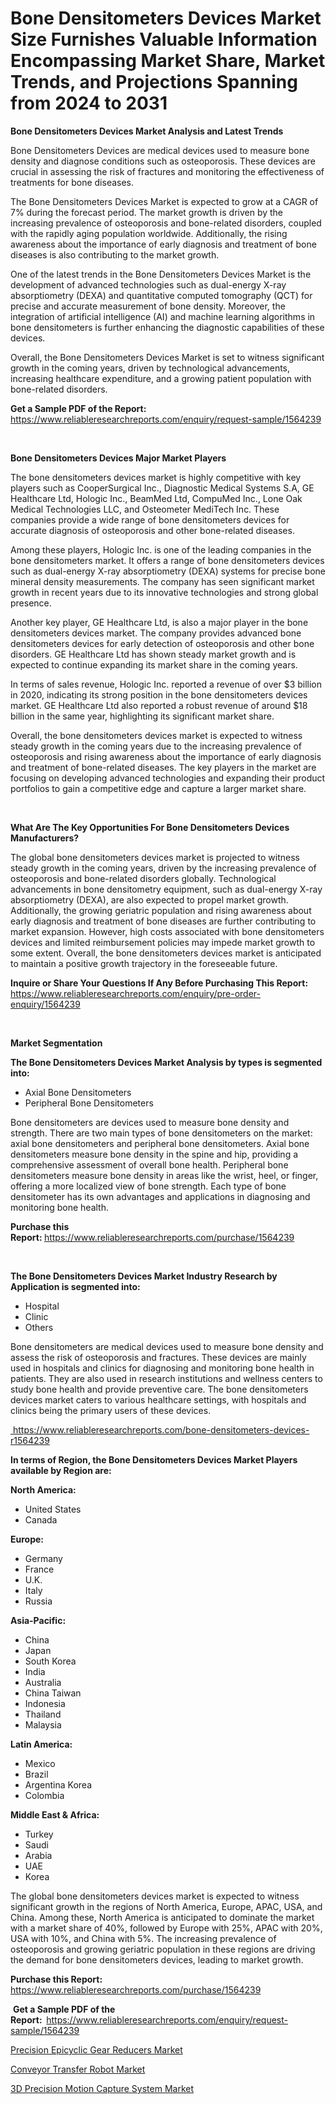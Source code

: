 <p><h1>Bone Densitometers Devices Market Size Furnishes Valuable Information Encompassing Market Share, Market Trends, and Projections Spanning from 2024 to 2031</h1></p><p><strong>Bone Densitometers Devices Market Analysis and Latest Trends</strong></p>
<p><p>Bone Densitometers Devices are medical devices used to measure bone density and diagnose conditions such as osteoporosis. These devices are crucial in assessing the risk of fractures and monitoring the effectiveness of treatments for bone diseases.</p><p>The Bone Densitometers Devices Market is expected to grow at a CAGR of 7% during the forecast period. The market growth is driven by the increasing prevalence of osteoporosis and bone-related disorders, coupled with the rapidly aging population worldwide. Additionally, the rising awareness about the importance of early diagnosis and treatment of bone diseases is also contributing to the market growth.</p><p>One of the latest trends in the Bone Densitometers Devices Market is the development of advanced technologies such as dual-energy X-ray absorptiometry (DEXA) and quantitative computed tomography (QCT) for precise and accurate measurement of bone density. Moreover, the integration of artificial intelligence (AI) and machine learning algorithms in bone densitometers is further enhancing the diagnostic capabilities of these devices.</p><p>Overall, the Bone Densitometers Devices Market is set to witness significant growth in the coming years, driven by technological advancements, increasing healthcare expenditure, and a growing patient population with bone-related disorders.</p></p>
<p><strong>Get a Sample PDF of the Report:&nbsp;</strong> <a href="https://www.reliableresearchreports.com/enquiry/request-sample/1564239">https://www.reliableresearchreports.com/enquiry/request-sample/1564239</a></p>
<p>&nbsp;</p>
<p><strong>Bone Densitometers Devices Major Market Players</strong></p>
<p><p>The bone densitometers devices market is highly competitive with key players such as CooperSurgical Inc., Diagnostic Medical Systems S.A, GE Healthcare Ltd, Hologic Inc., BeamMed Ltd, CompuMed Inc., Lone Oak Medical Technologies LLC, and Osteometer MediTech Inc. These companies provide a wide range of bone densitometers devices for accurate diagnosis of osteoporosis and other bone-related diseases.</p><p>Among these players, Hologic Inc. is one of the leading companies in the bone densitometers market. It offers a range of bone densitometers devices such as dual-energy X-ray absorptiometry (DEXA) systems for precise bone mineral density measurements. The company has seen significant market growth in recent years due to its innovative technologies and strong global presence.</p><p>Another key player, GE Healthcare Ltd, is also a major player in the bone densitometers devices market. The company provides advanced bone densitometers devices for early detection of osteoporosis and other bone disorders. GE Healthcare Ltd has shown steady market growth and is expected to continue expanding its market share in the coming years.</p><p>In terms of sales revenue, Hologic Inc. reported a revenue of over $3 billion in 2020, indicating its strong position in the bone densitometers devices market. GE Healthcare Ltd also reported a robust revenue of around $18 billion in the same year, highlighting its significant market share.</p><p>Overall, the bone densitometers devices market is expected to witness steady growth in the coming years due to the increasing prevalence of osteoporosis and rising awareness about the importance of early diagnosis and treatment of bone-related diseases. The key players in the market are focusing on developing advanced technologies and expanding their product portfolios to gain a competitive edge and capture a larger market share.</p></p>
<p>&nbsp;</p>
<p><strong>What Are The Key Opportunities For Bone Densitometers Devices Manufacturers?</strong></p>
<p><p>The global bone densitometers devices market is projected to witness steady growth in the coming years, driven by the increasing prevalence of osteoporosis and bone-related disorders globally. Technological advancements in bone densitometry equipment, such as dual-energy X-ray absorptiometry (DEXA), are also expected to propel market growth. Additionally, the growing geriatric population and rising awareness about early diagnosis and treatment of bone diseases are further contributing to market expansion. However, high costs associated with bone densitometers devices and limited reimbursement policies may impede market growth to some extent. Overall, the bone densitometers devices market is anticipated to maintain a positive growth trajectory in the foreseeable future.</p></p>
<p><strong>Inquire or Share Your Questions If Any Before Purchasing This Report:</strong> <a href="https://www.reliableresearchreports.com/enquiry/pre-order-enquiry/1564239">https://www.reliableresearchreports.com/enquiry/pre-order-enquiry/1564239</a></p>
<p>&nbsp;</p>
<p><strong>Market Segmentation</strong></p>
<p><strong>The Bone Densitometers Devices Market Analysis by types is segmented into:</strong></p>
<p><ul><li>Axial Bone Densitometers</li><li>Peripheral Bone Densitometers</li></ul></p>
<p><p>Bone densitometers are devices used to measure bone density and strength. There are two main types of bone densitometers on the market: axial bone densitometers and peripheral bone densitometers. Axial bone densitometers measure bone density in the spine and hip, providing a comprehensive assessment of overall bone health. Peripheral bone densitometers measure bone density in areas like the wrist, heel, or finger, offering a more localized view of bone strength. Each type of bone densitometer has its own advantages and applications in diagnosing and monitoring bone health.</p></p>
<p><strong>Purchase this Report:&nbsp;</strong><a href="https://www.reliableresearchreports.com/purchase/1564239">https://www.reliableresearchreports.com/purchase/1564239</a></p>
<p>&nbsp;</p>
<p><strong>The Bone Densitometers Devices Market Industry Research by Application is segmented into:</strong></p>
<p><ul><li>Hospital</li><li>Clinic</li><li>Others</li></ul></p>
<p><p>Bone densitometers are medical devices used to measure bone density and assess the risk of osteoporosis and fractures. These devices are mainly used in hospitals and clinics for diagnosing and monitoring bone health in patients. They are also used in research institutions and wellness centers to study bone health and provide preventive care. The bone densitometers devices market caters to various healthcare settings, with hospitals and clinics being the primary users of these devices.</p></p>
<p><a href="https://www.reliableresearchreports.com/bone-densitometers-devices-r1564239">&nbsp;https://www.reliableresearchreports.com/bone-densitometers-devices-r1564239</a></p>
<p><strong>In terms of Region, the Bone Densitometers Devices Market Players available by Region are:</strong></p>
<p>
    <p> <strong> North America: </strong>
        <ul>
            <li>United States</li>
            <li>Canada</li>
        </ul>
        </p> 
    <p> <strong> Europe: </strong>
        <ul>
            <li>Germany</li>
            <li>France</li>
            <li>U.K.</li>
            <li>Italy</li>
            <li>Russia</li>
        </ul>
        </p> 
    <p> <strong> Asia-Pacific: </strong>
        <ul>
            <li>China</li>
            <li>Japan</li>
            <li>South Korea</li>
            <li>India</li>
            <li>Australia</li>
            <li>China Taiwan</li>
            <li>Indonesia</li>
            <li>Thailand</li>
            <li>Malaysia</li>
        </ul>
        </p> 
    <p> <strong> Latin America: </strong>
        <ul>
            <li>Mexico</li>
            <li>Brazil</li>
            <li>Argentina Korea</li>
            <li>Colombia</li>
        </ul>
        </p> 
    <p> <strong> Middle East & Africa: </strong>
        <ul>
            <li>Turkey</li>
            <li>Saudi</li>
            <li>Arabia</li>
            <li>UAE</li>
            <li>Korea</li>
        </ul>
    </p>
    </p>
<p><p>The global bone densitometers devices market is expected to witness significant growth in the regions of North America, Europe, APAC, USA, and China. Among these, North America is anticipated to dominate the market with a market share of 40%, followed by Europe with 25%, APAC with 20%, USA with 10%, and China with 5%. The increasing prevalence of osteoporosis and growing geriatric population in these regions are driving the demand for bone densitometers devices, leading to market growth.</p></p>
<p><strong>Purchase this Report: </strong><a href="https://www.reliableresearchreports.com/purchase/1564239">https://www.reliableresearchreports.com/purchase/1564239</a></p>
<p>&nbsp;<strong>Get a Sample PDF of the Report:&nbsp;&nbsp;</strong><a href="https://www.reliableresearchreports.com/enquiry/request-sample/1564239">https://www.reliableresearchreports.com/enquiry/request-sample/1564239</a></p>
<p><strong></strong></p>
<p><p><a href="https://github.com/gladysalidde/Market-Research-Report-List-1/blob/main/precision-epicyclic-gear-reducers-market.md">Precision Epicyclic Gear Reducers Market</a></p><p><a href="https://github.com/vregtldg37/Market-Research-Report-List-1/blob/main/conveyor-transfer-robot-market.md">Conveyor Transfer Robot Market</a></p><p><a href="https://github.com/labibmmn112/Market-Research-Report-List-1/blob/main/3d-precision-motion-capture-system-market.md">3D Precision Motion Capture System Market</a></p></p>